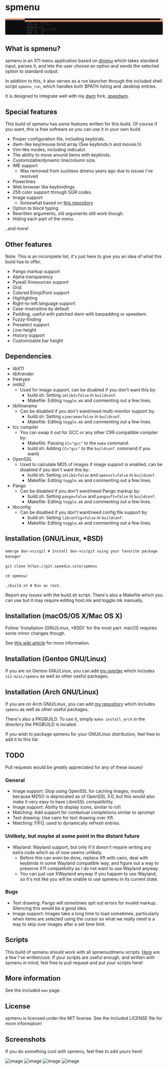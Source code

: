 # spmenu

![image](docs/preview.png)

## What is spmenu?

spmenu is an X11 menu application based on
[dmenu](https://tools.suckless.org/dmenu) which takes standard input, parses
it, and lets the user choose an option and sends the
selected option to standard output.

In addition to this, it also serves as a run launcher through the included
shell script `spmenu_run`, which handles both $PATH listing and .desktop entries.

It is designed to integrate well with my [dwm](https://dwm.suckless.org) fork, [speedwm](https://git.speedie.site/speedwm).

## Special features

This build of spmenu has some features written for this build.
Of course if you want, this is free software so you can use it in your own build.

- Proper configuration file, including keybinds.
- dwm-like key/mouse bind array (See keybinds.h and mouse.h)
- Vim-like modes, including indicator.
- The ability to move around items with keybinds.
- Customizable/dynamic line/column size.
- IME support
  - Was removed from suckless dmenu years ago due to issues I've resolved
- Powerlines
- Web browser like keybindings.
- 256 color support through SGR codes.
- Image support
  - Somewhat based on [this repository](https://github.com/Cloudef/dmenu-pango-imlib)
- Option to block typing.
- Rewritten arguments, old arguments still work though.
- Hiding each part of the menu.

..and more!

## Other features

Note: This is an incomplete list, it's just here to give you an idea of what
this build has to offer.

- Pango markup support
- Alpha transparency
- Pywal/.Xresources support
- Grid
- Colored Emoji/Font support
- Highlighting
- Right-to-left language support
- Case-insensitive by default
- Padding; useful with patched dwm with barpadding or speedwm.
- Fuzzy-finding
- Preselect support
- Line-height
- History support
- Customizable bar height

## Dependencies

- libX11
- libXrender
- freetype
- imlib2
  - Used for image support, can be disabled if you don't want this by:
    - build.sh: Setting `imlib2=false` in `buildconf`.
    - Makefile: Editing `toggle.mk` and commenting out a few lines.
- libXinerama
  - Can be disabled if you don't want/need multi-monitor support by:
    - build.sh: Setting `xinerama=false` in `buildconf`.
    - Makefile: Editing `toggle.mk` and commenting out a few lines.
- tcc compiler
  - You can swap it out for GCC or any other C99 compatible compiler by:
    - Makefile: Passing `CC="gcc"` to the `make` command.
    - build.sh: Adding `CC="gcc"` to the `buildconf`.
command if you want)
- OpenSSL
  - Used to calculate MD5 of images if image support is enabled, can be
disabled if you don't want this by:
    - build.sh: Setting `imlib2=false` and `openssl=false` in `buildconf`.
    - Makefile: Editing `toggle.mk` and commenting out a few lines.
- Pango
  - Can be disabled if you don't want/need Pango markup by:
    - build.sh: Setting `pango=false` and `pangoxft=false` in `buildconf`.
    - Makefile: Editing `toggle.mk` and commenting out a few lines.
- libconfig
  - Can be disabled if you don't want/need config file support by:
    - build.sh: Setting `libconfig=false` in `buildconf`.
    - Makefile: Editing `toggle.mk` and commenting out a few lines.

## Installation (GNU/Linux, \*BSD)

`emerge dev-vcs/git # Install dev-vcs/git using your favorite package manager`

`git clone https://git.speedie.site/spmenu`

`cd spmenu/`

`./build.sh # Run as root.`

Report any issues with the build.sh script. There's also a Makefile which
you can use but it may require editing host.mk and toggle.mk manually.

## Installation (macOS/OS X/Mac OS X)

Follow 'Installation (GNU/Linux, \*BSD)' for the most part. macOS requires
some minor changes though.

See [this wiki article](https://spmenu.speedie.site/index.php/Using+spmenu+on+macOS)
for more information.

## Installation (Gentoo GNU/Linux)

If you are on Gentoo GNU/Linux, you can add
[my overlay](https://git.speedie.site/speedie-overlay) which includes
`x11-misc/spmenu` as well as other useful packages.

## Installation (Arch GNU/Linux)

If you are on Arch GNU/Linux, you can add
[my repository](https://git.speedie.site/speedie-repository) which includes
`spmenu` as well as other useful packages.

There's also a PKGBUILD. To use it, simply `make install_arch` in the directory
the PKGBUILD is located.

If you wish to package spmenu for your GNU/Linux distribution, feel free to add
it to this list.

## TODO

Pull requests would be greatly appreciated for any of these issues!

### General

- Image support: Stop using OpenSSL for caching images, mostly because MD5()
is deprecated as of OpenSSL 3.0, but this would also make it very easy to
have LibreSSL compatibility.
- Image support: Ability to display icons, similar to rofi
- Matching: Add support for contextual completions similar to xprompt
- Text drawing: Use cairo for text drawing over Xft.
- Matching: FIFO, used to dynamically refresh entries.

### Unlikely, but maybe at some point in the distant future

- Wayland: Wayland support, but only if it doesn't require writing any extra
code which as of now seems unlikely.
  - Before this can even be done, replace Xft with cairo,
  deal with keybinds in some Wayland compatible way, and
  figure out a way to preserve X11 compatibility as I do
  not want to use Wayland anyway.
  - You can just use XWayland anyway if you happen to use Wayland, so it's not
like you will be unable to use spmenu in its current state.

### Bugs

- Text drawing: Pango will sometimes spit out errors for invalid markup.
Silencing this would be a good idea.
- Image support: Images take a long time to load sometimes, particularly when
items are selected using the cursor so what we really need is a way to
skip over images after a set time limit.

## Scripts

This build of spmenu should work with all spmenu/dmenu scripts.
[Here](https://git.speedie.site/speedwm-extras) are a few I've written/use.
If your scripts are useful enough, and written with spmenu in mind, feel free
to pull request and put your scripts here!

## More information

See the included `man` page.

## License

spmenu is licensed under the MIT license. See the included LICENSE file for
more information!

## Screenshots

If you do something cool with spmenu, feel free to add yours here!

![image](https://codeberg.org/speedie/spmenu-screenshots/raw/branch/master/preview.png)
![image](https://codeberg.org/speedie/spmenu-screenshots/raw/branch/master/spmenu-iron.png)
![image](https://codeberg.org/speedie/spmenu-screenshots/raw/branch/master/spmenu-gruvbox.png)
![image](https://codeberg.org/speedie/spmenu-screenshots/raw/branch/master/colorscheme3.png)
